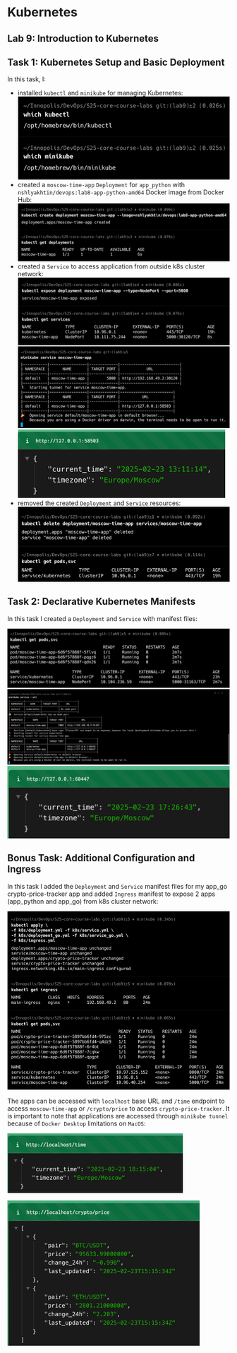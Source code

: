 # Kubernetes

## Lab 9: Introduction to Kubernetes

## Task 1: Kubernetes Setup and Basic Deployment

In this task, I:

- installed `kubectl` and `minikube` for managing Kubernetes:
  ![which_kubectl_minikube.png](screenshots/which_kubectl_minikube.png)
- created a  `moscow-time-app` `Deployment` for `app_python`
  with `nshlyakhtin/devops:lab8-app-python-amd64` Docker image from Docker Hub:
  ![kubectl_created_deployment.png](screenshots/kubectl_created_deployment.png)
- created a `Service` to access application from outside k8s cluster network:
  ![kubectl_created_service.png](screenshots/kubectl_created_service.png)
  ![minikube_service_moscow_time_app.png](screenshots/minikube_service_moscow_time_app.png)
  ![moscow_time_app.png](screenshots/moscow_time_app.png)
- removed the created `Deployment` and `Service` resources:
  ![remove_resources.png](screenshots/remove_resources.png)

## Task 2: Declarative Kubernetes Manifests

In this task I created a `Deployment` and `Service` with manifest files:

![create_deployment_and_service_with_manifest.png](screenshots/create_deployment_and_service_with_manifest.png)
![minikube_tunnel.png](screenshots/minikube_tunnel.png)
![minikube_tunnel_output.png](screenshots/minikube_tunnel_output.png)

## Bonus Task: Additional Configuration and Ingress

In this task I added the `Deployment` and `Service` manifest files for my app_go crypto-price-tracker app
and added `Ingress` manifest to expose 2 apps (app_python and app_go) from k8s cluster network:

![2_apps_deployment.png](screenshots/2_apps_deployment.png)

The apps can be accessed with `localhost` base URL and `/time` endpoint to access `moscow-time-app`
or `/crypto/price` to access `crypto-price-tracker`. It is important to note that applications are accessed
through `minikube tunnel` because of `Docker Desktop` limitations on `MacOS`:

![app_python_ingress.png](screenshots/app_python_ingress.png)

![app_go_ingress.png](screenshots/app_go_ingress.png)
